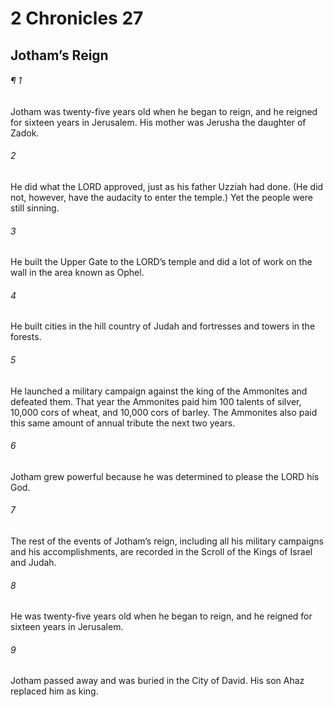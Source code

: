 # 2 Chronicles 27
## Jotham’s Reign
###### ¶ 1
Jotham was twenty-five years old when he began to reign, and he reigned for sixteen years in Jerusalem. His mother was Jerusha the daughter of Zadok.
###### 2
He did what the LORD approved, just as his father Uzziah had done. (He did not, however, have the audacity to enter the temple.) Yet the people were still sinning.
###### 3
He built the Upper Gate to the LORD’s temple and did a lot of work on the wall in the area known as Ophel.
###### 4
He built cities in the hill country of Judah and fortresses and towers in the forests.
###### 5
He launched a military campaign against the king of the Ammonites and defeated them. That year the Ammonites paid him 100 talents of silver, 10,000 cors of wheat, and 10,000 cors of barley. The Ammonites also paid this same amount of annual tribute the next two years.
###### 6
Jotham grew powerful because he was determined to please the LORD his God.
###### 7
The rest of the events of Jotham’s reign, including all his military campaigns and his accomplishments, are recorded in the Scroll of the Kings of Israel and Judah.
###### 8
He was twenty-five years old when he began to reign, and he reigned for sixteen years in Jerusalem.
###### 9
Jotham passed away and was buried in the City of David. His son Ahaz replaced him as king.
